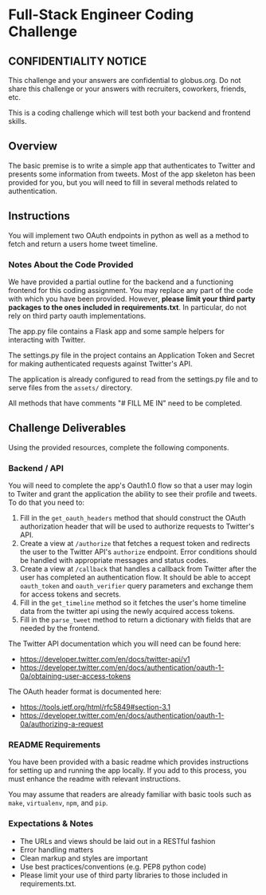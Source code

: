 # Full-Stack Engineer Coding Challenge

## CONFIDENTIALITY NOTICE

This challenge and your answers are confidential to globus.org. Do not share
this challenge or your answers with recruiters, coworkers, friends, etc.

This is a coding challenge which will test both your backend and frontend skills.

## Overview

The basic premise is to write a simple app that authenticates to Twitter and presents some
information from tweets.  Most of the app skeleton has been provided for you,
but you will need to fill in several methods related to authentication.

## Instructions

You will implement two OAuth endpoints in python as well as a method to fetch
and return a users home tweet timeline.

### Notes About the Code Provided

We have provided a partial outline for the backend and a functioning frontend
for this coding assignment.  You may replace any part of the code with which
you have been provided.  However, **please limit your third party packages to
the ones included in requirements.txt**.  In particular, do not rely on third
party oauth implementations.

The app.py file contains a Flask app and some sample helpers for
interacting with Twitter.

The settings.py file in the project contains an Application Token and Secret for
making authenticated requests against Twitter's API.

The application is already configured to read from the settings.py file and to
serve files from the `assets/` directory.

All methods that have comments "# FILL ME IN" need to be completed.

## Challenge Deliverables

Using the provided resources, complete the following components.

### Backend / API

You will need to complete the app's Oauth1.0 flow so that a user may login to
Twiter and grant the application the ability to see their profile and tweets.
To do that you need to:

1. Fill in the `get_oauth_headers` method that should construct the OAuth
   authorization header that will be used to authorize requests to Twitter's
   API.
2. Create a view at `/authorize` that fetches a request token and redirects
   the user to the Twitter API's `authorize` endpoint.  Error conditions
   should be handled with appropriate messages and status codes.
3. Create a view at `/callback` that handles a callback from Twitter after the
   user has completed an authentication flow.  It should be able to accept
   `oauth_token` and `oauth_verifier` query parameters and exchange them for
   access tokens and secrets.
4. Fill in the `get_timeline` method so it fetches the user's home timeline
   data from the twitter api using the newly acquired access tokens.
5. Fill in the `parse_tweet` method to return a dictionary with fields that
   are needed by the frontend.

The Twitter API documentation which you will need can be found here:

* https://developer.twitter.com/en/docs/twitter-api/v1
* https://developer.twitter.com/en/docs/authentication/oauth-1-0a/obtaining-user-access-tokens

The OAuth header format is documented here:

* https://tools.ietf.org/html/rfc5849#section-3.1
* https://developer.twitter.com/en/docs/authentication/oauth-1-0a/authorizing-a-request


### README Requirements

You have been provided with a basic readme which provides instructions for
setting up and running the app locally. If you add to this process, you must
enhance the readme with relevant instructions.

You may assume that readers are already familiar with basic tools such as
`make`, `virtualenv`, `npm`, and `pip`.

### Expectations & Notes

 * The URLs and views should be laid out in a RESTful fashion
 * Error handling matters
 * Clean markup and styles are important
 * Use best practices/conventions (e.g. PEP8 python code)
 * Please limit your use of third party libraries to those included in
     requirements.txt.
